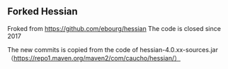 ## Forked Hessian

Froked from https://github.com/ebourg/hessian
The code is closed since 2017

The new commits is copied from the code of hessian-4.0.xx-sources.jar （https://repo1.maven.org/maven2/com/caucho/hessian/） 
 
